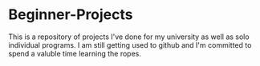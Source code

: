 # Beginner-Projects
This is a repository of projects I've done for my university as well as solo individual programs. 
I am still getting used to github and I'm committed to spend a valuble time learning the ropes.
